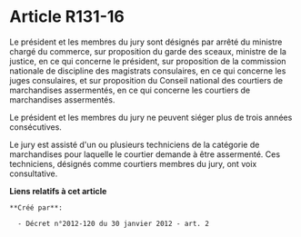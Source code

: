 # Article R131-16

Le président et les membres du jury sont désignés par arrêté du ministre chargé du commerce, sur proposition du garde des
sceaux, ministre de la justice, en ce qui concerne le président, sur proposition de la commission nationale de discipline des
magistrats consulaires, en ce qui concerne les juges consulaires, et sur proposition du Conseil national des courtiers de
marchandises assermentés, en ce qui concerne les courtiers de marchandises assermentés. 

Le président et les membres du jury ne peuvent siéger plus de trois années consécutives. 

Le jury est assisté d'un ou plusieurs techniciens de la catégorie de marchandises pour laquelle le courtier demande à être
assermenté. Ces techniciens, désignés comme courtiers membres du jury, ont voix consultative.

**Liens relatifs à cet article**

	**Créé par**:

	  - Décret n°2012-120 du 30 janvier 2012 - art. 2
